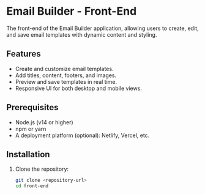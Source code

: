# Email Builder - Front-End

The front-end of the Email Builder application, allowing users to create, edit, and save email templates with dynamic content and styling.

## Features
- Create and customize email templates.
- Add titles, content, footers, and images.
- Preview and save templates in real time.
- Responsive UI for both desktop and mobile views.

## Prerequisites
- Node.js (v14 or higher)
- npm or yarn
- A deployment platform (optional): Netlify, Vercel, etc.

## Installation

1. Clone the repository:
   ```bash
   git clone <repository-url>
   cd front-end

